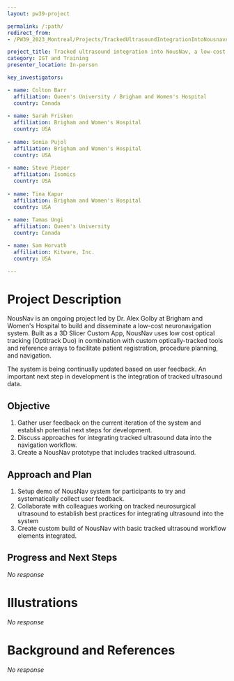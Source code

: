 ```yaml
---
layout: pw39-project

permalink: /:path/
redirect_from:
- /PW39_2023_Montreal/Projects/TrackedUltrasoundIntegrationIntoNousnavALowCostNeuronavigationSystem/README.html

project_title: Tracked ultrasound integration into NousNav, a low-cost neuronavigation system
category: IGT and Training
presenter_location: In-person

key_investigators:

- name: Colton Barr
  affiliation: Queen's University / Brigham and Women's Hospital
  country: Canada
  
- name: Sarah Frisken
  affiliation: Brigham and Women's Hospital
  country: USA
  
- name: Sonia Pujol
  affiliation: Brigham and Women's Hospital
  country: USA
  
- name: Steve Pieper
  affiliation: Isomics
  country: USA
  
- name: Tina Kapur
  affiliation: Brigham and Women's Hospital
  country: USA
  
- name: Tamas Ungi
  affiliation: Queen's University
  country: Canada

- name: Sam Horvath
  affiliation: Kitware, Inc.
  country: USA

---
```


# Project Description

<!-- Add a short paragraph describing the project. -->

NousNav is an ongoing project led by Dr. Alex Golby at Brigham and Women's Hospital to build and disseminate a low-cost neuronavigation system. Built as a 3D Slicer Custom App, NousNav uses low cost optical tracking (Optitrack Duo) in combination with custom optically-tracked tools and reference arrays to facilitate patient registration, procedure planning, and navigation.

The system is being continually updated based on user feedback. An important next step in development is the integration of tracked ultrasound data.

## Objective

<!-- Describe here WHAT you would like to achieve (what you will have as end result). -->

1.  Gather user feedback on the current iteration of the system and establish potential next steps for development.
2.  Discuss approaches for integrating tracked ultrasound data into the navigation workflow.
3.  Create a NousNav prototype that includes tracked ultrasound.

## Approach and Plan

<!-- Describe here HOW you would like to achieve the objectives stated above. -->

1.  Setup demo of NousNav system for participants to try and systematically collect user feedback.
2.  Collaborate with colleagues working on tracked neurosurgical ultrasound to establish best practices for integrating ultrasound into the system
3.  Create custom build of NousNav with basic tracked ultrasound workflow elements integrated.

## Progress and Next Steps

<!-- Update this section as you make progress, describing of what you have ACTUALLY DONE.
     If there are specific steps that you could not complete then you can describe them here, too. -->

*No response*

# Illustrations

<!-- Add pictures and links to videos that demonstrate what has been accomplished. -->

*No response*

# Background and References

<!-- If you developed any software, include link to the source code repository.
     If possible, also add links to sample data, and to any relevant publications. -->

*No response*
